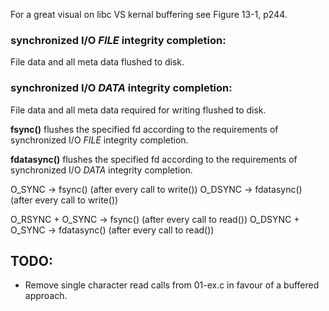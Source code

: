 For a great visual on libc VS kernal buffering see Figure 13-1, p244.

### synchronized I/O *FILE* integrity completion:
File data and all meta data flushed to disk.

### synchronized I/O *DATA* integrity completion:
File data and all meta data required for writing flushed to disk.

**fsync()** flushes the specified fd according to the requirements
of synchronized I/O *FILE* integrity completion.

**fdatasync()** flushes the specified fd according to the requirements
of synchronized I/O *DATA* integrity completion.

O_SYNC  -> fsync()              (after every call to write())
O_DSYNC -> fdatasync()          (after every call to write())

O_RSYNC + O_SYNC -> fsync()     (after every call to read())
O_DSYNC + O_SYNC -> fdatasync() (after every call to read())

## TODO:

- Remove single character read calls from 01-ex.c in favour of a
  buffered approach.
